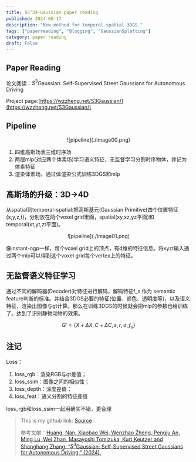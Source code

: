 ```yaml
---
title: $S^3$-Gaussian paper reading
published: 2024-06-17
description: "New method for temperal-spatial 3DGS."
tags: ["paperreading", "Blogging", "GaussianSplatting"]
category: paper reading
draft: False
---
```


## Paper Reading

论文阅读：$S^3$Gaussian: Self-Supervised Street Gaussians for Autonomous Driving

Project page:[https://wzzheng.net/S3Gaussian/](https://wzzheng.net/S3Gaussian/)

## Pipeline

<center>
![pipeline](./image00.png)
</center>

1. 四维高斯场表三维时序场
2. 两层mlp(对应两个体素场)学习语义特征，无监督学习分割时序物体，并记为体素特征
3. 渲染体素场，通过体渲染公式训练3DGS和mlp

## 高斯场的升级：3D→4D  

从spatial到temporal-spatial:把高斯基元(Gaussian Primitive)四个位置特征(x,y,z,t)，分别放在两个voxel grid里面，spatial(xy,xz,yz平面)和temporal(xt,yt,zt平面)。

<center>
![pipeline](./image01.png)
</center>

像instant-ngp一样，每个voxel grid上的顶点，有d维的特征信息。将xyzt输入通过两个mlp可以得到这个voxel grid每个vertex上的特征。

## 无监督语义特征学习

通过不同的解码器(Decoder)对特征进行解码，解码特征f_s 作为 semantic feature判断的标准。并结合3DGS必要的特征(位置、颜色、透明度等)，以及语义特征，渲染出图像与gt计算。那么在训练3DGS的时候就会把mlp的参数也给训练了。达到了识别静物动物的效果。

$$
\begin{equation}
G' = \{X + \Delta X, C + \Delta C, s, r, \sigma, f_s\}
\end{equation}
$$

## 注记

Loss：

1. loss_rgb：渲染RGB与gt差值；
2. loss_ssim：图像之间的相似性；
3. loss_depth：深度差值；
4. loss_feat：语义分割的特征差值

loss_rgb和loss_ssim一起用确实不错，更合理

> This is my github link: [Source](https://github.com/Kairui-SHI)
>
> 参考文献：[Huang, Nan, Xiaobao Wei, Wenzhao Zheng, Pengju An, Ming Lu, Wei Zhan, Masayoshi Tomizuka, Kurt Keutzer and Shanghang Zhang. “$\textit{S}^3$Gaussian: Self-Supervised Street Gaussians for Autonomous Driving.” (2024).](https://arxiv.org/html/2405.20323v1#bib)
